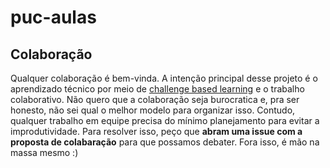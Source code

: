 # puc-aulas

## Colaboração

Qualquer colaboração é bem-vinda. A intenção principal desse projeto é o aprendizado técnico por meio de [challenge based learning](https://pt.wikipedia.org/wiki/Challenge_Based_Learning) e o trabalho colaborativo. Não quero que a colaboração seja burocratica e, pra ser honesto, não sei qual o melhor modelo para organizar isso. Contudo, qualquer trabalho em equipe precisa do mínimo planejamento para evitar a improdutividade. Para resolver isso, peço que **abram uma issue com a proposta de colabaração** para que possamos debater. Fora isso, é mão na massa mesmo :)
